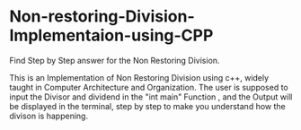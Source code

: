 # Non-restoring-Division-Implementaion-using-CPP

Find Step by Step answer for the Non Restoring Division.

This is an Implementation of  Non Restoring Division using c++, widely taught in Computer Architecture and Organization.
The user is supposed to input the Divisor and dividend in the "int main" Function , and the Output will be displayed in the terminal,
step by step to make you understand how the divison is happening.
